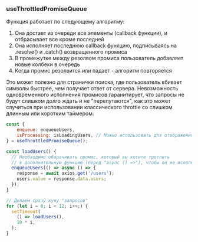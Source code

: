 ### useThrottledPromiseQueue

Функция работает по следующему алгоритму:
1) Она достает из очереди все элементы (callback функции), и отбрасывает все кроме последней
2) Она исполняет последнюю callback функцию, подписываясь на .resolve() и .catch() возвращенного промиса
3) В промежутке между резолвом промиса пользователь добавляет новые колбеки в очередь
4) Когда промис резолвится или падает - алгоритм повторяется

Это может полезно для странички поиска, где пользователь вбивает символы быстрее, чем получает ответ от сервера.
Невозможность одновременного исполнения промисов гаранитирует, что запросы не будут слишком долго ждать и не "перепутаются",
как это может случиться при использовании классического throttle со слишком длинным или коротким таймером.
```js
const {
    enqueue: enqueueUsers,
    isProcessing: isLoadingUsers, // Можно использовать для отображения лоадера
} = useThrottledPromiseQueue();

const loadUsers() {
  // Необходимо оборачивать промис, который вы хотите тротлить
  // в дополнительную функцию (перед "async () =>"), чтобы он не исполнился "на месте" 
  enqueueUsers(() => async () => {
    response = await axios.get('/users');
    users.value = response.data.users;
  });
}

// Делаем сразу кучу "запросов"
for (let i = 0; i < 12; i++;) {
  setTimeout(
    () => loadUsers(),
    10 * i,
  );
}
```
